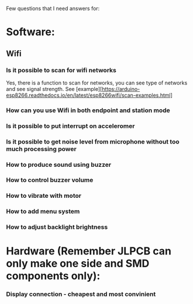 Few questions that I need answers for:

# Software:

## Wifi

### Is it possible to scan for wifi networks
Yes, there is a function to scan for networks, you can see type of networks and see signal strength. See [example][https://arduino-esp8266.readthedocs.io/en/latest/esp8266wifi/scan-examples.html]

### How can you use Wifi in both endpoint and station mode

### Is it possible to put interrupt on acceleromer

### Is it possible to get noise level from microphone without too much processing power

### How to produce sound using buzzer

### How to control buzzer volume

### How to vibrate with motor

### How to add menu system

### How to adjust backlight brightness 




# Hardware (Remember JLPCB can only make one side and SMD components only):

### Display connection - cheapest and most convinient


